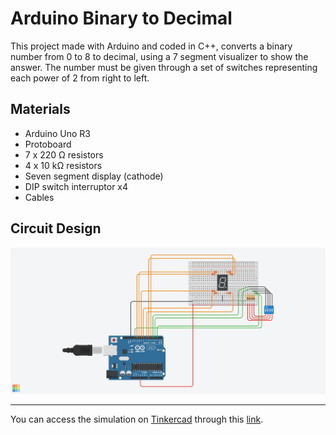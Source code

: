 # Arduino Binary to Decimal

This project made with Arduino and coded in C++, converts a binary number from 0 to 8 to decimal, using a 7 segment visualizer to show the answer. The number must be given through a set of switches representing each power of 2 from right to left.

## Materials

- Arduino Uno R3
- Protoboard
- 7 x 220 Ω resistors
- 4 x 10 kΩ resistors
- Seven segment display (cathode)
- DIP switch interruptor x4
- Cables

## Circuit Design

![Design](/DesignImage/Binary-2-Decimal.png)

---

You can access the simulation on [Tinkercad](https://www.tinkercad.com) through this [link](https://www.tinkercad.com/things/jTFe8A5VPkB).

